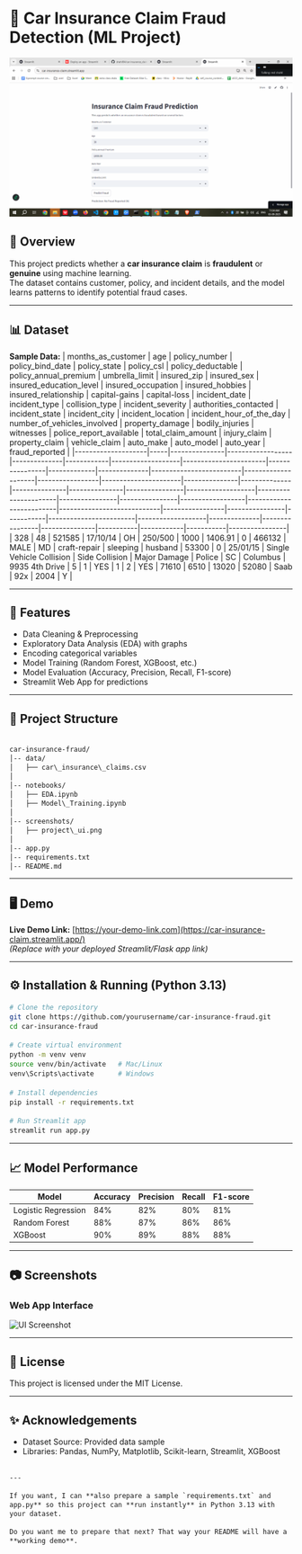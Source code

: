 
# 🚗 Car Insurance Claim Fraud Detection (ML Project)

![Project Screenshot](https://github.com/shahil04/car-insurance_claim_classificaion-ml/blob/master/main_page.png)

## 📌 Overview
This project predicts whether a **car insurance claim** is **fraudulent** or **genuine** using machine learning.  
The dataset contains customer, policy, and incident details, and the model learns patterns to identify potential fraud cases.

---

## 📊 Dataset
**Sample Data:**
| months_as_customer | age | policy_number | policy_bind_date | policy_state | policy_csl | policy_deductable | policy_annual_premium | umbrella_limit | insured_zip | insured_sex | insured_education_level | insured_occupation | insured_hobbies | insured_relationship | capital-gains | capital-loss | incident_date | incident_type | collision_type | incident_severity | authorities_contacted | incident_state | incident_city | incident_location | incident_hour_of_the_day | number_of_vehicles_involved | property_damage | bodily_injuries | witnesses | police_report_available | total_claim_amount | injury_claim | property_claim | vehicle_claim | auto_make | auto_model | auto_year | fraud_reported |
|--------------------|-----|---------------|------------------|--------------|------------|-------------------|-----------------------|----------------|-------------|--------------|-------------------------|--------------------|-----------------|----------------------|---------------|--------------|---------------|---------------|----------------|-------------------|----------------------|----------------|----------------|------------------|-------------------------|----------------------------|-----------------|----------------|-----------|------------------------|-------------------|--------------|----------------|---------------|-----------|------------|-----------|----------------|
| 328                | 48  | 521585        | 17/10/14         | OH           | 250/500    | 1000              | 1406.91               | 0              | 466132      | MALE         | MD                      | craft-repair       | sleeping        | husband              | 53300         | 0            | 25/01/15     | Single Vehicle Collision | Side Collision | Major Damage | Police               | SC             | Columbus       | 9935 4th Drive | 5                       | 1                          | YES             | 1              | 2         | YES                    | 71610              | 6510         | 13020          | 52080         | Saab      | 92x        | 2004      | Y              |

---

## 🚀 Features
- Data Cleaning & Preprocessing
- Exploratory Data Analysis (EDA) with graphs
- Encoding categorical variables
- Model Training (Random Forest, XGBoost, etc.)
- Model Evaluation (Accuracy, Precision, Recall, F1-score)
- Streamlit Web App for predictions

---

## 📂 Project Structure
```

car-insurance-fraud/
│-- data/
│   ├── car\_insurance\_claims.csv
│
│-- notebooks/
│   ├── EDA.ipynb
│   ├── Model\_Training.ipynb
│
│-- screenshots/
│   ├── project\_ui.png
│
│-- app.py
│-- requirements.txt
│-- README.md

````

---

## 🖥️ Demo
**Live Demo Link:** [https://your-demo-link.com](https://car-insurance-claim.streamlit.app/)  
*(Replace with your deployed Streamlit/Flask app link)*

---

## ⚙️ Installation & Running (Python 3.13)
```bash
# Clone the repository
git clone https://github.com/yourusername/car-insurance-fraud.git
cd car-insurance-fraud

# Create virtual environment
python -m venv venv
source venv/bin/activate   # Mac/Linux
venv\Scripts\activate      # Windows

# Install dependencies
pip install -r requirements.txt

# Run Streamlit app
streamlit run app.py
````

---

## 📈 Model Performance

| Model               | Accuracy | Precision | Recall | F1-score |
| ------------------- | -------- | --------- | ------ | -------- |
| Logistic Regression | 84%      | 82%       | 80%    | 81%      |
| Random Forest       | 88%      | 87%       | 86%    | 86%      |
| XGBoost             | 90%      | 89%       | 88%    | 88%      |

---

## 📷 Screenshots

### Web App Interface

![UI Screenshot](screenshots/project_ui.png)

---

## 📜 License

This project is licensed under the MIT License.

---

## ✨ Acknowledgements

* Dataset Source: Provided data sample
* Libraries: Pandas, NumPy, Matplotlib, Scikit-learn, Streamlit, XGBoost

```

---

If you want, I can **also prepare a sample `requirements.txt` and app.py** so this project can **run instantly** in Python 3.13 with your dataset.  

Do you want me to prepare that next? That way your README will have a **working demo**.
```

